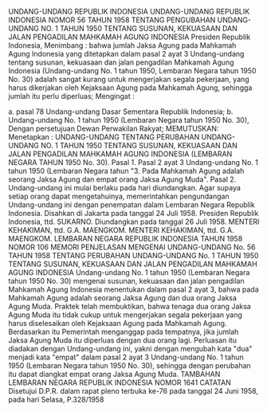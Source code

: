  UNDANG-UNDANG REPUBLIK INDONESIA UNDANG-UNDANG REPUBLIK INDONESIA NOMOR 56 TAHUN 1958 TENTANG PENGUBAHAN UNDANG-UNDANG NO. 1 TAHUN 1950 TENTANG SUSUNAN, KEKUASAAN DAN JALAN PENGADILAN MAHKAMAH AGUNG INDONESIA Presiden Republik Indonesia,
Menimbang :
 bahwa jumlah Jaksa Agung pada Mahkamah Agung Indonesia yang ditetapkan dalam pasal 2 ayat 3 Undang-undang tentang susunan, kekuasaan dan jalan pengadilan Mahkamah Agung Indonesia (Undang-undang No. 1 tahun 1950, Lembaran Negara tahun 1950 No. 30) adalah sangat kurang untuk mengerjakan segala pekerjaan, yang harus dikerjakan oleh Kejaksaan Agung pada Mahkamah Agung, sehingga jumlah itu perlu diperluas;
Mengingat :

a. pasal 78 Undang-undang Dasar Sementara Republik Indonesia;
b. Undang-undang No. 1 tahun 1950 (Lembaran Negara tahun 1950 No. 30), Dengan persetujuan Dewan Perwakilan Rakyat;
MEMUTUSKAN:
 Menetapkan : UNDANG-UNDANG TENTANG PERUBAHAN UNDANG- UNDANG NO. 1 TAHUN 1950 TENTANG SUSUNAN, KEKUASAAN DAN JALAN PENGADILAN MAHKAMAH AGUNG INDONESIA (LEMBARAN NEGARA TAHUN 1950 No.
30). Pasal 1. Pasal 2 ayat 3 Undang-undang No. 1 tahun 1950 (Lembaran Negara tahun "3. Pada Mahkamah Agung adalah seorang Jaksa Agung dan empat orang Jaksa Agung Muda". Pasal 2. Undang-undang ini mulai berlaku pada hari diundangkan. Agar supaya setiap orang dapat mengetahuinya, memerintahkan pengundangan Undang-undang ini dengan penempatan dalam Lembaran Negara Republik Indonesia. Disahkan di Jakarta pada tanggal 24 Juli 1958. Presiden Republik Indonesia, ttd. SUKARNO. Diundangkan pada tanggal 26 Juli 1958. MENTERI KEHAKIMAN, ttd. G.A. MAENGKOM. MENTERI KEHAKIMAN, ttd. G.A. MAENGKOM. LEMBARAN NEGARA REPUBLIK INDONESIA TAHUN 1958 NOMOR 106 MEMORI PENJELASAN MENGENAI UNDANG-UNDANG No. 56 TAHUN 1958 TENTANG PERUBAHAN UNDANG-UNDANG No. 1 TAHUN 1950 TENTANG SUSUNAN, KEKUASAAN DAN JALAN PENGADILAN MAHKAMAH AGUNG INDONESIA Undang-undang No. 1 tahun 1950 (Lembaran Negara tahun 1950 No. 30) mengenai susunan, kekuasaan dan jalan pengadilan Mahkamah Agung Indonesia menentukan dalam pasal 2 ayat 3, bahwa pada Mahkamah Agung adalah seorang Jaksa Agung dan dua orang Jaksa Agung Muda. Praktek telah membuktikan, bahwa tenaga dua orang Jaksa Agung Muda itu tidak cukup untuk mengerjakan segala pekerjaan yang harus diselesaikan oleh Kejaksaan Agung pada Mahkamah Agung. Berdasarkan itu Pemerintah menganggap pada tempatnya, jika jumlah Jaksa Agung Muda itu diperluas dengan dua orang lagi. Perluasan itu diadakan dengan Undang-undang ini, yakni dengan mengubah kata "dua" menjadi kata "empat" dalam pasal 2 ayat 3 Undang-undang No. 1 tahun 1950 (Lembaran Negara tahun 1950 No. 30), sehingga dengan perubahan itu dapat diangkat empat orang Jaksa Agung Muda. TAMBAHAN LEMBARAN NEGARA REPUBLIK INDONESIA NOMOR 1641 CATATAN Disetujui D.P.R. dalam rapat pleno terbuka ke-76 pada tanggal 24 Juni 1958, pada hari Selasa, P.328/1958